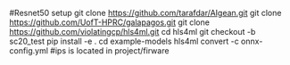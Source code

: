 #Resnet50 setup
git clone https://github.com/tarafdar/AIgean.git
git clone https://github.com/UofT-HPRC/galapagos.git
git clone https://github.com/violatingcp/hls4ml.git
cd hls4ml 
git checkout -b sc20_test
pip install -e .
cd example-models
hls4ml convert -c onnx-config.yml
#ips is located in project/firware